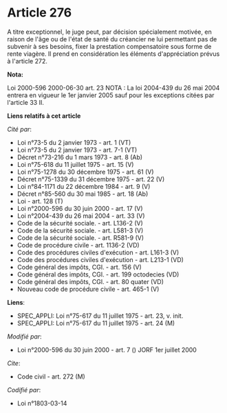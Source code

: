 # Article 276

A titre exceptionnel, le juge peut, par décision spécialement motivée, en raison de l'âge ou de l'état de santé du créancier
ne lui permettant pas de subvenir à ses besoins, fixer la prestation compensatoire sous forme de rente viagère. Il prend en
considération les éléments d'appréciation prévus à l'article 272.

**Nota:**

Loi 2000-596 2000-06-30 art. 23    NOTA : La loi 2004-439 du 26 mai 2004 entrera en vigueur le 1er janvier 2005 sauf pour les
exceptions citées par l'article 33 II.

**Liens relatifs à cet article**

_Cité par_:

  - Loi n°73-5 du 2 janvier 1973 - art. 1 (VT)
  - Loi n°73-5 du 2 janvier 1973 - art. 7-1 (VT)
  - Décret n°73-216 du 1 mars 1973 - art. 8 (Ab)
  - Loi n°75-618 du 11 juillet 1975 - art. 15 (V)
  - Loi n°75-1278 du 30 décembre 1975 - art. 61 (V)
  - Décret n°75-1339 du 31 décembre 1975 - art. 22 (V)
  - Loi n°84-1171 du 22 décembre 1984 - art. 9 (V)
  - Décret n°85-560 du 30 mai 1985 - art. 18 (Ab)
  - Loi - art. 128 (T)
  - Loi n°2000-596 du 30 juin 2000 - art. 17 (V)
  - Loi n°2004-439 du 26 mai 2004 - art. 33 (V)
  - Code de la sécurité sociale. - art. L136-2 (V)
  - Code de la sécurité sociale. - art. L581-3 (V)
  - Code de la sécurité sociale. - art. R581-9 (V)
  - Code de procédure civile - art. 1136-2 (VD)
  - Code des procédures civiles d'exécution - art. L161-3 (V)
  - Code des procédures civiles d'exécution - art. L213-1 (VD)
  - Code général des impôts, CGI. - art. 156 (V)
  - Code général des impôts, CGI. - art. 199 octodecies (VD)
  - Code général des impôts, CGI. - art. 80 quater (VD)
  - Nouveau code de procédure civile - art. 465-1 (V)

**Liens**:

  - SPEC_APPLI: Loi n°75-617 du 11 juillet 1975 - art. 23, v. init.
  - SPEC_APPLI: Loi n°75-617 du 11 juillet 1975 - art. 24 (M)

_Modifié par_:

  - Loi n°2000-596 du 30 juin 2000 - art. 7 () JORF 1er juillet 2000

_Cite_:

  - Code civil - art. 272 (M)

_Codifié par_:

  - Loi n°1803-03-14
